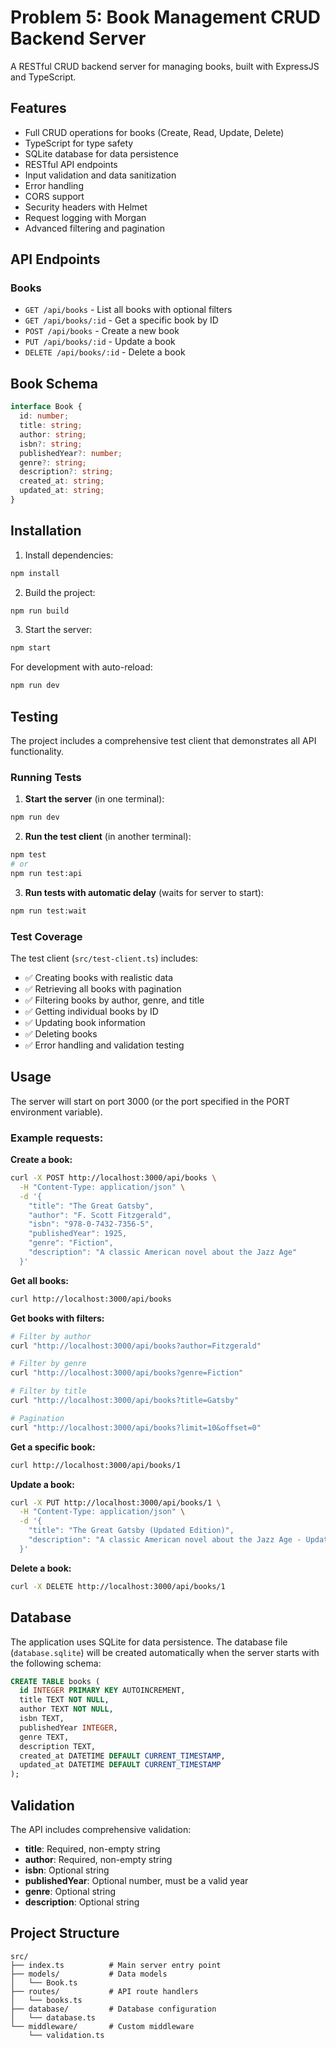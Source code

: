 # Problem 5: Book Management CRUD Backend Server

A RESTful CRUD backend server for managing books, built with ExpressJS and TypeScript.

## Features

- Full CRUD operations for books (Create, Read, Update, Delete)
- TypeScript for type safety
- SQLite database for data persistence
- RESTful API endpoints
- Input validation and data sanitization
- Error handling
- CORS support
- Security headers with Helmet
- Request logging with Morgan
- Advanced filtering and pagination

## API Endpoints

### Books

- `GET /api/books` - List all books with optional filters
- `GET /api/books/:id` - Get a specific book by ID
- `POST /api/books` - Create a new book
- `PUT /api/books/:id` - Update a book
- `DELETE /api/books/:id` - Delete a book

## Book Schema

```typescript
interface Book {
  id: number;
  title: string;
  author: string;
  isbn?: string;
  publishedYear?: number;
  genre?: string;
  description?: string;
  created_at: string;
  updated_at: string;
}
```

## Installation

1. Install dependencies:
```bash
npm install
```

2. Build the project:
```bash
npm run build
```

3. Start the server:
```bash
npm start
```

For development with auto-reload:
```bash
npm run dev
```

## Testing

The project includes a comprehensive test client that demonstrates all API functionality.

### Running Tests

1. **Start the server** (in one terminal):
```bash
npm run dev
```

2. **Run the test client** (in another terminal):
```bash
npm test
# or
npm run test:api
```

3. **Run tests with automatic delay** (waits for server to start):
```bash
npm run test:wait
```

### Test Coverage

The test client (`src/test-client.ts`) includes:
- ✅ Creating books with realistic data
- ✅ Retrieving all books with pagination
- ✅ Filtering books by author, genre, and title
- ✅ Getting individual books by ID
- ✅ Updating book information
- ✅ Deleting books
- ✅ Error handling and validation testing

## Usage

The server will start on port 3000 (or the port specified in the PORT environment variable).

### Example requests:

**Create a book:**
```bash
curl -X POST http://localhost:3000/api/books \
  -H "Content-Type: application/json" \
  -d '{
    "title": "The Great Gatsby",
    "author": "F. Scott Fitzgerald",
    "isbn": "978-0-7432-7356-5",
    "publishedYear": 1925,
    "genre": "Fiction",
    "description": "A classic American novel about the Jazz Age"
  }'
```

**Get all books:**
```bash
curl http://localhost:3000/api/books
```

**Get books with filters:**
```bash
# Filter by author
curl "http://localhost:3000/api/books?author=Fitzgerald"

# Filter by genre
curl "http://localhost:3000/api/books?genre=Fiction"

# Filter by title
curl "http://localhost:3000/api/books?title=Gatsby"

# Pagination
curl "http://localhost:3000/api/books?limit=10&offset=0"
```

**Get a specific book:**
```bash
curl http://localhost:3000/api/books/1
```

**Update a book:**
```bash
curl -X PUT http://localhost:3000/api/books/1 \
  -H "Content-Type: application/json" \
  -d '{
    "title": "The Great Gatsby (Updated Edition)",
    "description": "A classic American novel about the Jazz Age - Updated edition"
  }'
```

**Delete a book:**
```bash
curl -X DELETE http://localhost:3000/api/books/1
```

## Database

The application uses SQLite for data persistence. The database file (`database.sqlite`) will be created automatically when the server starts with the following schema:

```sql
CREATE TABLE books (
  id INTEGER PRIMARY KEY AUTOINCREMENT,
  title TEXT NOT NULL,
  author TEXT NOT NULL,
  isbn TEXT,
  publishedYear INTEGER,
  genre TEXT,
  description TEXT,
  created_at DATETIME DEFAULT CURRENT_TIMESTAMP,
  updated_at DATETIME DEFAULT CURRENT_TIMESTAMP
);
```

## Validation

The API includes comprehensive validation:
- **title**: Required, non-empty string
- **author**: Required, non-empty string
- **isbn**: Optional string
- **publishedYear**: Optional number, must be a valid year
- **genre**: Optional string
- **description**: Optional string

## Project Structure

```
src/
├── index.ts          # Main server entry point
├── models/           # Data models
│   └── Book.ts
├── routes/           # API route handlers
│   └── books.ts
├── database/         # Database configuration
│   └── database.ts
└── middleware/       # Custom middleware
    └── validation.ts
```
